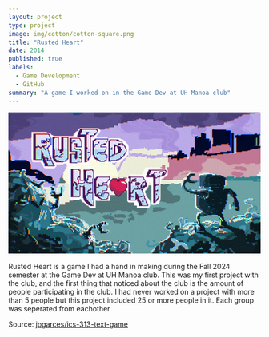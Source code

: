 ```yaml
---
layout: project
type: project
image: img/cotton/cotton-square.png
title: "Rusted Heart"
date: 2014
published: true
labels:
  - Game Development
  - GitHub
summary: "A game I worked on in the Game Dev at UH Manoa club"
---
```


<img class="img-fluid" src="../img/RustedHeart.png">

Rusted Heart is a game I had a hand in making during the Fall 2024 semester at the Game Dev at UH Manoa club. This was my first project with the club, and the first thing that noticed about the club is the amount of people participating in the club. I had never worked on a project with more than 5 people but this project included 25 or more people in it. Each group was seperated from eachother 

Source: <a href="https://github.com/jogarces/ics-313-text-game"><i class="large github icon "></i>jogarces/ics-313-text-game</a>
